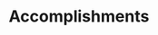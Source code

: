 ---
# An instance of the Accomplishments widget.
# Documentation: https://wowchemy.com/docs/page-builder/
widget: accomplishments

# This file represents a page section.
headless: true

# Order that this section appears on the page.
weight: 50

# Note: `&shy;` is used to add a 'soft' hyphen in a long heading.
title: 'Accomplish&shy;ments'
subtitle:

# Date format
#   Refer to https://wowchemy.com/docs/customization/#date-format
date_format: Jan 2006

# Accomplishments.
#   Add/remove as many `item` blocks below as you like.
#   `title`, `organization`, and `date_start` are the required parameters.
#   Leave other parameters empty if not required.
#   Begin multi-line descriptions with YAML's `|2-` multi-line prefix.
item:
- certificate_url: 
  date_end: ""
  date_start: "2016-05-01"
  description: Attended the 2016 conference that enhanced leadership and service skills
  organization: HOBY
  organization_url: https://www.hoby.org/
  title: Hugh O'Brien Youth Leadership Program
  url: ""
- certificate_url: 
  date_end: ""
  date_start: "2017-06-01"
  description: Helped restore a home destroyed by Hurricane Sandy, performed tasks such as painting, mudding, sanding, flooring, and moving heavy furniture, and interacted with homeowners to create a positive experience
  organization: SBP
  organization_url: 
  title: St. Bernard Project Service Immersion
  url: ""

design:
  columns: '2' 
---